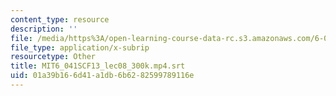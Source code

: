 ```yaml
---
content_type: resource
description: ''
file: /media/https%3A/open-learning-course-data-rc.s3.amazonaws.com/6-041sc-probabilistic-systems-analysis-and-applied-probability-fall-2013/01a39b166d41a1db6b6282599789116e_MIT6_041SCF13_lec08_300k.mp4.srt
file_type: application/x-subrip
resourcetype: Other
title: MIT6_041SCF13_lec08_300k.mp4.srt
uid: 01a39b16-6d41-a1db-6b62-82599789116e
---
```

